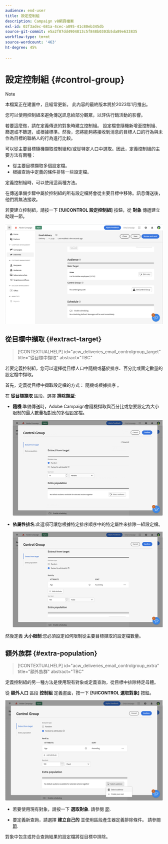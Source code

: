 ```yaml
---
audience: end-user
title: 設定控制組
description: Campaign v8網頁檔案
exl-id: 02f3adec-681a-4cec-a895-41c80eb345db
source-git-commit: e5a2f07dd4904813c5f848b0303b5da89e633835
workflow-type: tm+mt
source-wordcount: '463'
ht-degree: 45%

---
```


# 設定控制組 {#control-group}

>[!NOTE]
>
>本檔案正在建置中，且經常更新。 此內容的最終版本將於2023年1月推出。

您可以使用控制組來避免傳送訊息給部分觀眾，以評估行銷活動的影響。

若要這麼做，請在定義傳送的對象時建立控制組。 設定檔會隨機新增至控制組、篩選或不篩選，或根據標準。然後，您將能夠將接收到消息的目標人口的行為與未作為目標的聯絡人的行為進行比較。

可以從主要目標隨機擷取控制組和/或從特定人口中選取。因此，定義控制組的主要方法有兩種：

* 從主要目標擷取多個設定檔。
* 根據查詢中定義的條件排除一些設定檔。

定義控制組時，可以使用這兩種方法。

在傳送準備步驟中屬於控制組的所有設定檔將會從主要目標中移除。訊息傳送後，他們將無法接收。

若要建立控制組，請按一下 **[!UICONTROL 設定控制組]** 按鈕，從 **對象** 傳遞建立助理一節。

![](assets/control-group1.png)

## 從目標中擷取 {#extract-target}

>[!CONTEXTUALHELP]
>id="acw_deliveries_email_controlgroup_target"
>title="從目標中擷取"
>abstract="TBC"

若要定義控制組，您可以選擇從目標人口中隨機或基於排序、百分比或固定數量的設定檔中擷取。

首先，定義從目標中擷取設定檔的方式： 隨機或根據排序 。

在 **從目標擷取** 區段，選擇 **排除類型**:

* **隨機**:準備傳送時，Adobe Campaign會隨機擷取與百分比或您要設定為大小限制的最大數量相對應的多個設定檔。

   ![](assets/control-group.png)

* **依屬性排名**:此選項可讓您根據特定排序順序中的特定屬性來排除一組設定檔。

   ![](assets/control-group2.png)

然後定義 **大小限制**:您必須設定如何限制從主要目標擷取的設定檔數量。

## 額外族群 {#extra-population}

>[!CONTEXTUALHELP]
>id="acw_deliveries_email_controlgroup_extra"
>title="額外族群"
>abstract="TBC"

定義控制組的另一種方法是使用現有對象或定義查詢，從目標中排除特定母體。

從 **額外人口** 區段 **控制組** 定義畫面，按一下 **[!UICONTROL 選取對象]** 按鈕。

![](assets/control-group3.png)

* 若要使用現有對象，請按一下 **選取對象**. 請參閱 [節](add-audience.md).

* 要定義新查詢，請選擇 **建立自己的** 並使用區段產生器定義排除條件。 請參閱 [節](segment-builder.md).

對象中包含或符合查詢結果的設定檔將從目標中排除。